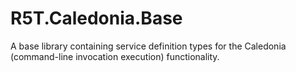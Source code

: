 # R5T.Caledonia.Base
A base library containing service definition types for the Caledonia (command-line invocation execution) functionality.
